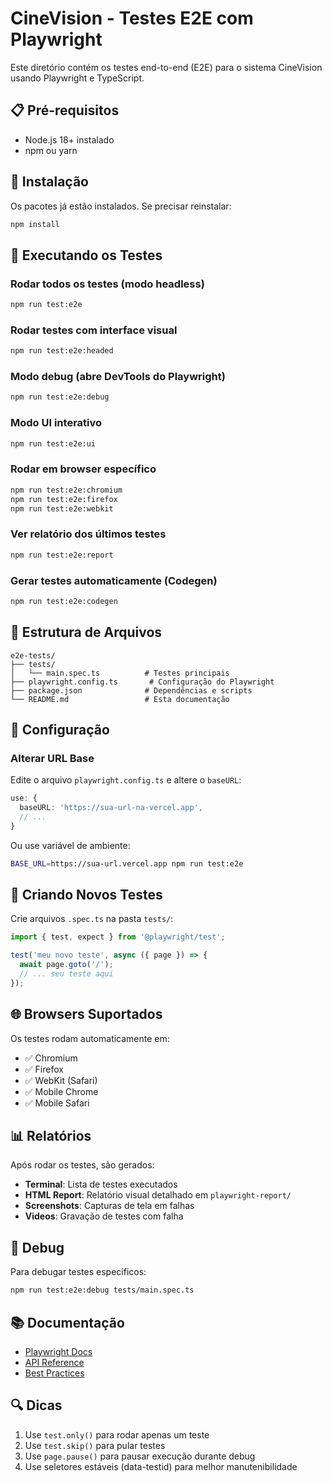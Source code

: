 # CineVision - Testes E2E com Playwright

Este diretório contém os testes end-to-end (E2E) para o sistema CineVision usando Playwright e TypeScript.

## 📋 Pré-requisitos

- Node.js 18+ instalado
- npm ou yarn

## 🚀 Instalação

Os pacotes já estão instalados. Se precisar reinstalar:

```bash
npm install
```

## 🧪 Executando os Testes

### Rodar todos os testes (modo headless)
```bash
npm run test:e2e
```

### Rodar testes com interface visual
```bash
npm run test:e2e:headed
```

### Modo debug (abre DevTools do Playwright)
```bash
npm run test:e2e:debug
```

### Modo UI interativo
```bash
npm run test:e2e:ui
```

### Rodar em browser específico
```bash
npm run test:e2e:chromium
npm run test:e2e:firefox
npm run test:e2e:webkit
```

### Ver relatório dos últimos testes
```bash
npm run test:e2e:report
```

### Gerar testes automaticamente (Codegen)
```bash
npm run test:e2e:codegen
```

## 📁 Estrutura de Arquivos

```
e2e-tests/
├── tests/
│   └── main.spec.ts          # Testes principais
├── playwright.config.ts       # Configuração do Playwright
├── package.json              # Dependências e scripts
└── README.md                 # Esta documentação
```

## 🔧 Configuração

### Alterar URL Base

Edite o arquivo `playwright.config.ts` e altere o `baseURL`:

```typescript
use: {
  baseURL: 'https://sua-url-na-vercel.app',
  // ...
}
```

Ou use variável de ambiente:

```bash
BASE_URL=https://sua-url.vercel.app npm run test:e2e
```

## 📝 Criando Novos Testes

Crie arquivos `.spec.ts` na pasta `tests/`:

```typescript
import { test, expect } from '@playwright/test';

test('meu novo teste', async ({ page }) => {
  await page.goto('/');
  // ... seu teste aqui
});
```

## 🌐 Browsers Suportados

Os testes rodam automaticamente em:
- ✅ Chromium
- ✅ Firefox
- ✅ WebKit (Safari)
- ✅ Mobile Chrome
- ✅ Mobile Safari

## 📊 Relatórios

Após rodar os testes, são gerados:
- **Terminal**: Lista de testes executados
- **HTML Report**: Relatório visual detalhado em `playwright-report/`
- **Screenshots**: Capturas de tela em falhas
- **Videos**: Gravação de testes com falha

## 🐛 Debug

Para debugar testes específicos:

```bash
npm run test:e2e:debug tests/main.spec.ts
```

## 📚 Documentação

- [Playwright Docs](https://playwright.dev/docs/intro)
- [API Reference](https://playwright.dev/docs/api/class-playwright)
- [Best Practices](https://playwright.dev/docs/best-practices)

## 🔍 Dicas

1. Use `test.only()` para rodar apenas um teste
2. Use `test.skip()` para pular testes
3. Use `page.pause()` para pausar execução durante debug
4. Use seletores estáveis (data-testid) para melhor manutenibilidade

